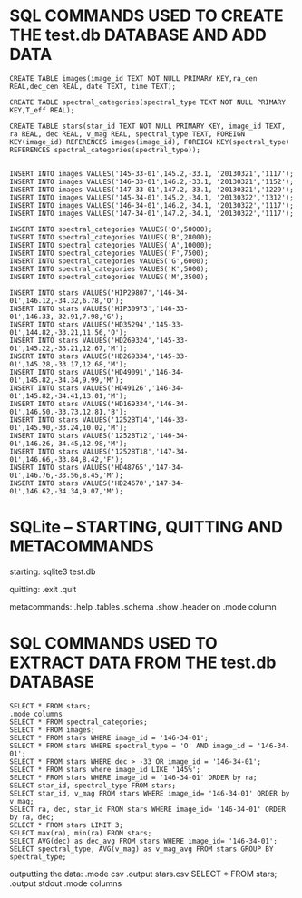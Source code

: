 # SQL COMMANDS USED TO CREATE THE test.db DATABASE AND ADD DATA

    CREATE TABLE images(image_id TEXT NOT NULL PRIMARY KEY,ra_cen REAL,dec_cen REAL, date TEXT, time TEXT);

    CREATE TABLE spectral_categories(spectral_type TEXT NOT NULL PRIMARY KEY,T_eff REAL);

    CREATE TABLE stars(star_id TEXT NOT NULL PRIMARY KEY, image_id TEXT, ra REAL, dec REAL, v_mag REAL, spectral_type TEXT, FOREIGN KEY(image_id) REFERENCES images(image_id), FOREIGN KEY(spectral_type) REFERENCES spectral_categories(spectral_type));


    INSERT INTO images VALUES('145-33-01',145.2,-33.1, '20130321','1117');
    INSERT INTO images VALUES('146-33-01',146.2,-33.1, '20130321','1152');
    INSERT INTO images VALUES('147-33-01',147.2,-33.1, '20130321','1229');
    INSERT INTO images VALUES('145-34-01',145.2,-34.1, '20130322','1312');
    INSERT INTO images VALUES('146-34-01',146.2,-34.1, '20130322','1117');
    INSERT INTO images VALUES('147-34-01',147.2,-34.1, '20130322','1117');

    INSERT INTO spectral_categories VALUES('O',50000);
    INSERT INTO spectral_categories VALUES('B',28000);
    INSERT INTO spectral_categories VALUES('A',10000);
    INSERT INTO spectral_categories VALUES('F',7500);
    INSERT INTO spectral_categories VALUES('G',6000);
    INSERT INTO spectral_categories VALUES('K',5000);
    INSERT INTO spectral_categories VALUES('M',3500);

    INSERT INTO stars VALUES('HIP29807','146-34-01',146.12,-34.32,6.78,'O');
    INSERT INTO stars VALUES('HIP30973','146-33-01',146.33,-32.91,7.98,'G');
    INSERT INTO stars VALUES('HD35294','145-33-01',144.82,-33.21,11.56,'O');
    INSERT INTO stars VALUES('HD269324','145-33-01',145.22,-33.21,12.67,'M');
    INSERT INTO stars VALUES('HD269334','145-33-01',145.28,-33.17,12.68,'M');
    INSERT INTO stars VALUES('HD49091','146-34-01',145.82,-34.34,9.99,'M');
    INSERT INTO stars VALUES('HD49126','146-34-01',145.82,-34.41,13.01,'M');
    INSERT INTO stars VALUES('HD169334','146-34-01',146.50,-33.73,12.81,'B');
    INSERT INTO stars VALUES('1252BT14','146-33-01',145.90,-33.24,10.02,'M');
    INSERT INTO stars VALUES('1252BT12','146-34-01',146.26,-34.45,12.98,'M');
    INSERT INTO stars VALUES('1252BT18','147-34-01',146.66,-33.84,8.42,'F');
    INSERT INTO stars VALUES('HD48765','147-34-01',146.76,-33.56,8.45,'M');
    INSERT INTO stars VALUES('HD24670','147-34-01',146.62,-34.34,9.07,'M');

# SQLite – STARTING, QUITTING AND METACOMMANDS

starting:
    sqlite3 test.db

quitting:
    .exit
    .quit


metacommands:
    .help
    .tables
    .schema
    .show
    .header on
    .mode column

# SQL COMMANDS USED TO EXTRACT DATA FROM THE test.db DATABASE

    SELECT * FROM stars;
    .mode columns
    SELECT * FROM spectral_categories;
    SELECT * FROM images;
    SELECT * FROM stars WHERE image_id = '146-34-01';
    SELECT * FROM stars WHERE spectral_type = 'O' AND image_id = '146-34-01';
    SELECT * FROM stars WHERE dec > -33 OR image_id = '146-34-01';
    SELECT * FROM stars where image_id LIKE '145%';
    SELECT * FROM stars WHERE image_id = '146-34-01' ORDER by ra;
    SELECT star_id, spectral_type FROM stars;
    SELECT star_id, v_mag FROM stars WHERE image_id= '146-34-01' ORDER by v_mag;
    SELECT ra, dec, star_id FROM stars WHERE image_id= '146-34-01' ORDER by ra, dec;
    SELECT * FROM stars LIMIT 3;
    SELECT max(ra), min(ra) FROM stars;
    SELECT AVG(dec) as dec_avg FROM stars WHERE image_id= '146-34-01';
    SELECT spectral_type, AVG(v_mag) as v_mag_avg FROM stars GROUP BY spectral_type;

outputting the data:
    .mode csv
    .output stars.csv
    SELECT * FROM stars;
    .output stdout
    .mode columns
